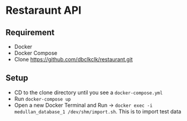 # Restaraunt API

## Requirement
  * Docker
  * Docker Compose
  * Clone https://github.com/dbclkclk/restaurant.git 

 ## Setup 
  * CD to the clone directory until you see a `docker-compose.yml`
  * Run `docker-compose up`
  * Open a new Docker Terminal and Run -> `docker exec -i medullan_database_1 /dev/shm/import.sh`. This is to import test data